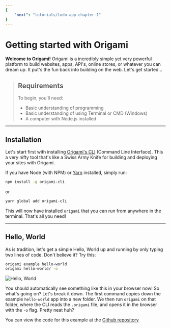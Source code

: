```yaml
---
{
    "next": "tutorials/todo-app-chapter-1"
}
---
```


# Getting started with Origami

**Welcome to Origami!** Origami is a incredibly simple yet very powerful platform to build websites, apps, API's, online stores, or whatever you can dream up. It put's the fun back into building on the web. Let's get started…

> ## Requirements
> To begin, you'll need:
> - Basic understanding of programming
> - Basic understanding of using Terminal or CMD (Windows)
> - A computer with Node.js installed

---

## Installation
Let's start first with installing [Origami's CLI](https://github.com/origami-cms/cli) (Command Line Interface). This a very nifty tool that's like a Swiss Army Knife for building and deploying your sites with Origami.

If you have Node (with NPM) or [Yarn](https://yarnpkg.com) installed, simply run:

```bash
npm install -g origami-cli
```

or

```bash
yarn global add origami-cli
```

This will now have installed `origami` that you can run from anywhere in the terminal. That's all you need!

---

## Hello, World
As is tradition, let's get a simple Hello, World up and running by only typing two lines of code. Don't believe it? Try this:

```bash
origami example hello-world
origami hello-world/ -o
```

![Hello, World](https://raw.githubusercontent.com/origami-cms/example-hello-world/master/banner.jpg)

You should automatically see something like this in your browser now! So what's going on? Let's break it down.
The first command copies down the example `hello-world` app into a new folder.
We then run `origami` on that folder, where the CLI reads the `.origami` file, and opens it in the browser with the `-o` flag. Pretty neat huh?

You can view the code for this example at the [Github repository](https://github.com/origami-cms/example-hello-world)
